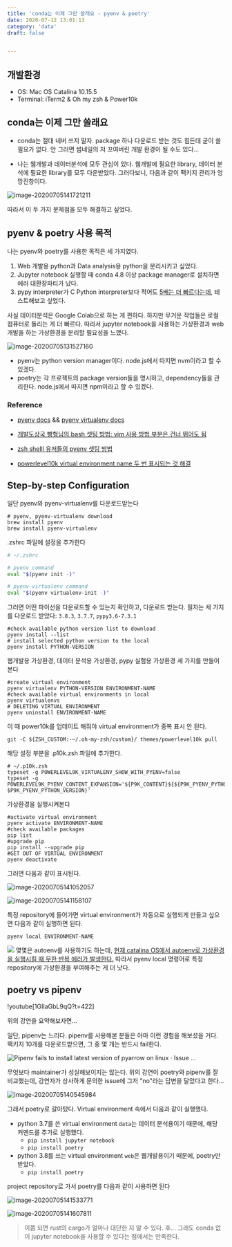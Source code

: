 ```yaml
---
title: 'conda는 이제 그만 쓸래요 - pyenv & poetry'
date: 2020-07-12 13:01:13
category: 'data'
draft: false


---
```


## 개발환경

* OS: Mac OS Catalina 10.15.5
* Terminal: iTerm2 & Oh my zsh & Power10k

## conda는 이제 그만 쓸래요 

* conda는 절대 네버 쓰지 말자. package 하나 다운로드 받는 것도 힘든데 굳이 쓸 필요가 없다. 안 그러면 썸네일의 저 꼬여버린 개발 환경이 될 수도 있다...

* 나는 웹개발과 데이터분석에 모두 관심이 있다. 웹개발에 필요한 library, 데이터 분석에 필요한 library를 모두 다운받았다. 그러다보니, 다음과 같이 팩키지 관리가 엉망진창이다.

![image-20200705141721211](https://bucket-for-blog.s3.ap-northeast-2.amazonaws.com/markdown_files/img/image-20200705141721211.png)

따라서 이 두 가지 문제점을 모두 해결하고 싶었다.

## pyenv & poetry 사용 목적

나는 pyenv와 poetry를 사용한 목적은 세 가지였다.

1) Web 개발용 python과 Data analysis용 python을 분리시키고 싶었다.
2) Jupyter notebook 실행할 때 conda 4.8 이상 package manager로 설치하면 에러 대환장파티가 났다.
3) pypy interpreter가 C Python interpreter보다 적어도 [5배는 더 빠르다는데](https://speed.pypy.org/), 테스트해보고 싶었다.

사실 데이터분석은 Google Colab으로 하는 게 편하다. 하지만 무거운 작업들은 로컬 컴퓨터로 돌리는 게 더 빠르다. 따라서 jupyter notebook을 사용하는 가상환경과 web 개발을 하는 가상환경을 분리할 필요성을 느꼈다.

![image-20200705131527160](https://bucket-for-blog.s3.ap-northeast-2.amazonaws.com/markdown_files/img/image-20200705131527160.png)

* pyenv는 python version manager이다. node.js에서 따지면 nvm이라고 할 수 있겠다. 
* poetry는 각 프로젝트의 package version들을 명시하고, dependency들을 관리한다. node.js에서 따지면 npm이라고 할 수 있겠다. 

### Reference

* [pyenv docs](https://github.com/pyenv/pyenv) && [pyenv virtualenv docs](https://github.com/pyenv/pyenv-virtualenv)

* [개발도상국 빵형님의 bash 셋팅 방법: vim 사용 방법 부분은 건너 뛰어도 됨](https://www.youtube.com/watch?v=y7gtdZQJk3s)

* [zsh shelll 유저들의 pyenv 셋팅 방법](https://jyhwng.github.io/dev-env-setup)

* [powerlevel10k virtual environment name 두 번 표시되는 것 해결](https://github.com/romkatv/powerlevel10k/issues/730)

## Step-by-step Configuration

일단 pyenv와 pyenv-virtualenv를 다운로드받는다

```shell
# pyenv, pyenv-virtualenv download
brew install pyenv
brew install pyenv-virtualenv
```

.zshrc 파일에 설정을 추가한다

```bash
# ~/.zshrc

# pyenv command
eval "$(pyenv init -)"

# pyenv-virtualenv command
eval "$(pyenv virtualenv-init -)"
```

그러면 어떤 파이선을 다운로드할 수 있는지 확인하고, 다운로드 받는다. 필자는 세 가지를 다운로드 받았다: `3.8.3`, `3.7.7`, `pypy3.6-7.3.1`

```shell
#check available python version list to download
pyenv install --list
# install selected python version to the local
pyenv install PYTHON-VERSION
```

웹개발용 가상환경, 데이터 분석용 가상환경, pypy 실험용 가상환경 세 가지를 만들어본다

```shell
#create virtual environment
pyenv virtualenv PYTHON-VERSION ENVIRONMENT-NAME
#check available virtual environments in local
pyenv virtualenvs
# DELETING VIRTUAL ENVIRONMENT
pyenv uninstall ENVIRONMENT-NAME
```

이 때 power10k를 업데이트 해줘야 virtual environment가 중복 표시 안 된다.

```shell
git -C ${ZSH_CUSTOM:-~/.oh-my-zsh/custom}/ themes/powerlevel10k pull
```

해당 설정 부분을 .p10k.zsh 파일에 추가한다.

```shell
# ~/.p10k.zsh
typeset -g POWERLEVEL9K_VIRTUALENV_SHOW_WITH_PYENV=false
typeset -g POWERLEVEL9K_PYENV_CONTENT_EXPANSION='${P9K_CONTENT}${${P9K_PYENV_PYTHON_VERSION:#$P9K_CONTENT}:+ $P9K_PYENV_PYTHON_VERSION}'
```

가상환경을 실행시켜본다

```shell
#activate virtual environment
pyenv activate ENVIRONMENT-NAME
#check available packages
pip list
#upgrade pip
pip install --upgrade pip
#GET OUT OF VIRTUAL ENVIRONMENT
pyenv deactivate
```

그러면 다음과 같이 표시된다. 

![image-20200705141052057](https://bucket-for-blog.s3.ap-northeast-2.amazonaws.com/markdown_files/img/image-20200705141052057.png)

![image-20200705141158107](https://bucket-for-blog.s3.ap-northeast-2.amazonaws.com/markdown_files/img/image-20200705141158107.png)

특정 repository에 들어가면 virtual environment가 자동으로 실행되게 만들고 싶으면 다음과 같이 실행하면 된다.
```shell
pyenv local ENVIRONMENT-NAME
```
![](https://images.velog.io/images/snoop2head/post/1d9b71c9-7137-4e88-8c14-a5ea69c51758/image.png)
몇몇은 autoenv를 사용하기도 하는데, [현재 catalina OS에서 autoenv로 가상환경을 실행시킬 때 무한 반복 에러가 발생한다.](https://github.com/inishchith/autoenv/issues/188) 따라서 pyenv local 명령어로 특정 repository에 가상환경을 부여해주는 게 더 낫다.

## poetry vs pipenv

!youtube[1GIIaGbL9qQ?t=422]

위의 강연을 요약해보자면...

일단, pipenv는 느리다. pipenv를 사용해본 분들은 아마 이런 경험을 해보셨을 거다. 팩키지 10개를 다운로드받으면, 그 중 몇 개는 반드시 fail한다.

![Pipenv fails to install latest version of pyarrow on linux · Issue ...](https://user-images.githubusercontent.com/9082460/38740664-84971498-3f0e-11e8-8b4d-fee09c6051da.png)

무엇보다 maintainer가 성실해보이지는 않는다. 위의 강연이 poetry와 pipenv를 잘 비교했는데, 강연자가 상사하게 문의한 issue에 그저 "no"라는 답변을 달았다고 한다...

![image-20200705140545984](https://bucket-for-blog.s3.ap-northeast-2.amazonaws.com/markdown_files/img/image-20200705140545984.png)

그래서 poetry로 갈아탔다. Virtual environment 속에서 다음과 같이 실행했다.

* python 3.7를 쓴 virtual environment `data`는 데이터 분석용이기 때문에, 해당 커멘드를 추가로 실행했다. 
  * `pip install jupyter notebook`
  * `pip install poetry`
* python 3.8를 쓰는 virtual environment `web`은 웹개발용이기 때문에, poetry만 받았다.
  * `pip install poetry`

project repository로 가서 poetry를 다음과 같이 사용하면 된다

![image-20200705141533771](https://bucket-for-blog.s3.ap-northeast-2.amazonaws.com/markdown_files/img/image-20200705141533771.png)

![image-20200705141607811](https://bucket-for-blog.s3.ap-northeast-2.amazonaws.com/markdown_files/img/image-20200705141607811.png)

> 이쯤 되면 rust의 cargo가 얼마나 대단한 지 알 수 있다. 
> 후... 그래도 conda 없이 jupyter notebook을 사용할 수 있다는 점에서는 만족한다.